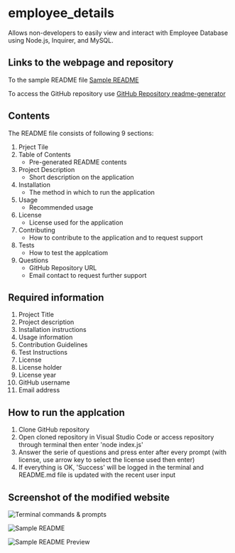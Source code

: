 # employee_details
Allows non-developers to easily view and interact with Employee Database using Node.js, Inquirer, and MySQL.

## Links to the webpage and repository

To the sample README file [Sample README](https://haruka08.github.io/readme-generator/Develop/README.md)

To access the GitHub repository use [GitHub Repository readme-generator](https://github.com/Haruka08/readme-generator)

## Contents

The README file consists of following 9 sections:

1. Prject Tile
2. Table of Contents
    - Pre-generated README contents
3. Project Description
    - Short description on the application
4. Installation
    - The method in which to run the application
5. Usage
    - Recommended usage
6. License
    - License used for the application
7. Contributing
    - How to contribute to the application and to request support
8. Tests
    - How to test the applcatiom
9. Questions
    - GitHub Repository URL
    - Email contact to request further support

## Required information
1. Project Title
2. Project description
3. Installation instructions
4. Usage information
5. Contribution Guidelines
6. Test Instructions
7. License
8. License holder
9. License year
10. GitHub username
11. Email address

## How to run the applcation
1. Clone GitHub repository
2. Open cloned repository in Visual Studio Code or access repository through terminal then enter 'node index.js'
3. Answer the serie of questions and press enter after every prompt (with license, use arrow key to select the license used then enter)
4. If everything is OK, 'Success' will be logged in the terminal and README.md file is updated with the recent user input

## Screenshot of the modified website

![Terminal commands & prompts](./assets/Terminal.png)

![Sample README](./assets/README.png)

![Sample README Preview](./assets/README_Preview.png)